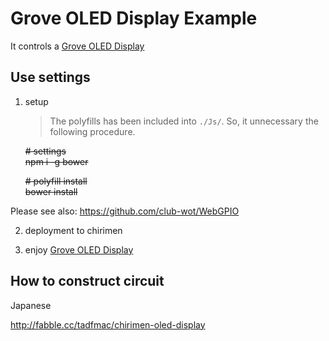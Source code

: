 # Grove OLED Display Example

It controls a [Grove OLED Display](http://wiki.seeedstudio.com/wiki/Grove_-_OLED_Display_128*64)

## Use settings

 1. setup

    > The polyfills has been included into `./Js/`.
    > So, it unnecessary the following procedure.

    ~~# settings~~    
    ~~npm i -g bower~~    

    ~~# polyfill install~~    
    ~~bower install~~    

  Please see also: https://github.com/club-wot/WebGPIO

 2. deployment to chirimen

 3. enjoy [Grove OLED Display](http://wiki.seeedstudio.com/wiki/Grove_-_OLED_Display_128*64)


## How to construct circuit

Japanese

http://fabble.cc/tadfmac/chirimen-oled-display




